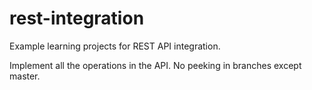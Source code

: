 rest-integration
================

Example learning projects for REST API integration.

Implement all the operations in the API. No peeking in branches except master.
